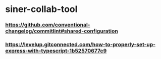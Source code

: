 # siner-collab-tool

### https://github.com/conventional-changelog/commitlint#shared-configuration
### https://levelup.gitconnected.com/how-to-properly-set-up-express-with-typescript-1b52570677c9